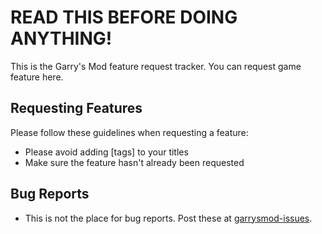 READ THIS BEFORE DOING ANYTHING!
===============
This is the Garry's Mod feature request tracker. You can request game feature here.

Requesting Features
---
Please follow these guidelines when requesting a feature:
* Please avoid adding [tags] to your titles
* Make sure the feature hasn't already been requested

Bug Reports
---
* This is not the place for bug reports. Post these at [garrysmod-issues](https://github.com/Facepunch/garrysmod-issues).
